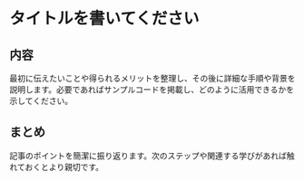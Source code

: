# タイトルを書いてください

<!-- 記事には日付を入れません。箇条書きを避け、文章で説明します。 -->

## 内容
最初に伝えたいことや得られるメリットを整理し、その後に詳細な手順や背景を説明します。必要であればサンプルコードを掲載し、どのように活用できるかを示してください。

## まとめ
記事のポイントを簡潔に振り返ります。次のステップや関連する学びがあれば触れておくとより親切です。
